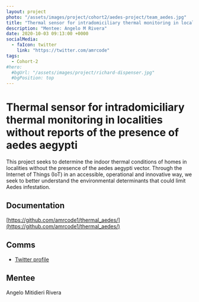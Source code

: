```yaml
---
layout: project
photo: "/assets/images/project/cohort2/aedes-project/team_aedes.jpg"
title: "Thermal sensor for intradomiciliary thermal monitoring in localities without reports of the presence of aedes aegypti"
description: "Mentee: Angelo M Rivera"
date: 2020-10-03 09:13:00 +0000
socialMedia:
  - faIcon: twitter
    link: "https://twitter.com/amrcode"
tags:
  - Cohort-2
#hero:
  #bgUrl: "/assets/images/project/richard-dispenser.jpg"
  #bgPosition: top
---
```


# Thermal sensor for intradomiciliary thermal monitoring in localities without reports of the presence of aedes aegypti

This project seeks to determine the indoor thermal conditions of homes in localities without the presence of the aedes aegypti vector. Through the Internet of Things (IoT) in an accessible, operational and innovative way, we seek to better understand the environmental determinants that could limit Aedes infestation.

## Documentation

[https://github.com/amrcode1/thermal_aedes/](https://github.com/amrcode1/thermal_aedes/)

## Comms

- [Twitter profile](https://twitter.com/amrcode)


## Mentee
Angelo Mitidieri Rivera
